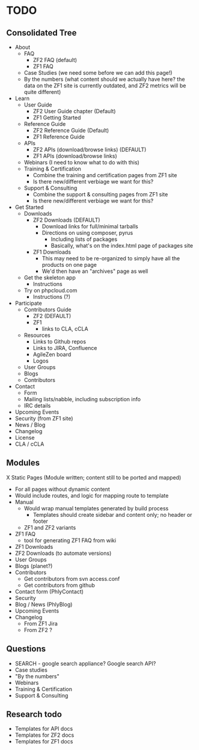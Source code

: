 TODO
====

Consolidated Tree
-----------------

- About
  - FAQ
    - ZF2 FAQ (default)
    - ZF1 FAQ
  - Case Studies (we need some before we can add this page!)
  - By the numbers (what content should we actually have here? the data on the
    ZF1 site is currently outdated, and ZF2 metrics will be quite different)
- Learn
  - User Guide
    - ZF2 User Guide chapter (Default)
    - ZF1 Getting Started
  - Reference Guide
    - ZF2 Reference Guide (Default)
    - ZF1 Reference Guide
  - APIs
    - ZF2 APIs (download/browse links) (DEFAULT)
    - ZF1 APIs (download/browse links)
  - Webinars (I need to know what to do with this)
  - Training & Certification
    - Combine the training and certification pages from ZF1 site
    - Is there new/different verbiage we want for this?
  - Support & Consulting
    - Combine the support & consulting pages from ZF1 site
    - Is there new/different verbiage we want for this?
- Get Started
  - Downloads
    - ZF2 Downloads (DEFAULT)
      - Download links for full/minimal tarballs
      - Directions on using composer, pyrus
        - Including lists of packages
        - Basically, what's on the index.html page of packages site
    - ZF1 Downloads
      - This may need to be re-organized to simply have all the products
        on one page
      - We'd then have an "archives" page as well
  - Get the skeleton app
    - Instructions
  - Try on phpcloud.com
    - Instructions (?)
- Participate
  - Contributors Guide
    - ZF2 (DEFAULT)
    - ZF1
      - links to CLA, cCLA
   - Resources
     - Links to Github repos
     - Links to JIRA, Confluence
     - AgileZen board
     - Logos
   - User Groups
   - Blogs
   - Contributors
- Contact
  - Form
  - Mailing lists/nabble, including subscription info
  - IRC details
- Upcoming Events
- Security (from ZF1 site)
- News / Blog
- Changelog
- License
- CLA / cCLA

Modules
-------

X Static Pages (Module written; content still to be ported and mapped)
  - For all pages without dynamic content
  - Would include routes, and logic for mapping route to template
- Manual
  - Would wrap manual templates generated by build process
    - Templates should create sidebar and content only; no header or footer
  - ZF1 and ZF2 variants
- ZF1 FAQ
  - tool for generating ZF1 FAQ from wiki
- ZF1 Downloads
- ZF2 Downloads (to automate versions)
- User Groups
- Blogs (planet?)
- Contributors
  - Get contributors from svn access.conf
  - Get contributors from github
- Contact form (PhlyContact)
- Security
- Blog / News (PhlyBlog)
- Upcoming Events
- Changelog
  - From ZF1 Jira
  - From ZF2 ?

Questions
---------

- SEARCH - google search appliance? Google search API?
- Case studies
- "By the numbers"
- Webinars
- Training & Certification
- Support & Consulting

Research todo
-------------

- Templates for API docs
- Templates for ZF2 docs
- Templates for ZF1 docs
